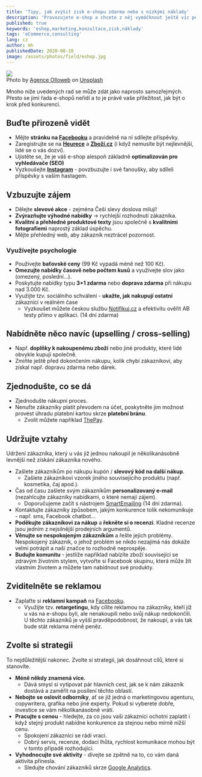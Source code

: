 ```yaml
---
title: 'Tipy, jak zvýšit zisk e-shopu zdarma nebo s nízkými náklady'
description: 'Provozujete e-shop a chcete z něj vymáčknout ještě víc peněz a k tomu jako bonus mít spokojené zákazníky?'
published: true
keywords: 'eshop,marketing,konzultace,zisk,náklady'
tags: 'eCommerce,consulting'
lang: cz
author: mh
publishedDate: 2020-08-18
image: /assets/photos/field/eshop.jpg
---
```


<div class="img-box-right">
    <img src="/assets/photos/field/eshop.jpg" />
    <br />
    <span class="img-caption">Photo by <a href="https://unsplash.com/@olloweb?utm_source=unsplash&amp;utm_medium=referral&amp;utm_content=creditCopyText">Agence Olloweb</a> on <a href="https://unsplash.com/s/photos/website?utm_source=unsplash&amp;utm_medium=referral&amp;utm_content=creditCopyText">Unsplash</a></span>
</div>

Mnoho níže uvedených rad se může zdát jako naprosto samozřejmých. Přesto se jimi řada e-shopů neřídí a to je právě
vaše příležitost, jak být o krok před konkurencí. 


## Buďte přirozeně vidět

- Mějte **stránku na <a href="https://www.facebook.com/" target="_blank">Facebooku</a>** a pravidelně na ní sdílejte příspěvky.
- Zaregistrujte se na **<a href="https://www.heureka.cz/" target="_blank">Heurece</a>** a **<a href="https://www.zbozi.cz/" target="_blank">Zboží.cz</a>** (i když nemusíte být nejlevnější, lidé se o vás dozví).
- Ujistěte se, že je váš e-shop alespoň základně **optimalizován pro vyhledávače (SEO)**
- Vyzkoušejte **<a href="https://www.instagram.com/" target="_blank">Instagram</a>** - povzbuzujte i své fanoušky, aby sdíleli příspěvky s vaším hastagem.


## Vzbuzujte zájem

- Dělejte **slevové akce** - zejména Češi slevy doslova milují!
- **Zvýrazňujte výhodné nabídky** → rychlejší rozhodnutí zákazníka.
- **Kvalitní a přehledné produktové texty** jsou společně s **kvalitními fotografiemi** naprostý základ úspěchu.
- Mějte přehledný web, aby zákazník neztrácel pozornost.


### Využívejte psychologie

- Používejte **baťovské ceny** (99 Kč vypadá méně než 100 Kč).
- **Omezujte nabídky časově nebo počtem kusů** a využívejte slov jako (omezený, poslední…).
- Poskytujte nabídky typu **3+1 zdarma** nebo **doprava zdarma** při nákupu nad 3.000 Kč.
- Využijte tzv. sociálního schválení - **ukažte, jak nakupují ostatní** zákazníci v reálném čase
    - Vyzkoušet můžete českou službu <a href="https://notifikuj.cz/?utm_source=cothema&utm_medium=havlicek&utm_campaign=blog&a_box=rxhnkctt&a_cha=havlicek" target="_blank">Notifikuj.cz</a>
    a efektivitu ověřit AB testy přímo v aplikaci. (14 dní zdarma)


## Nabídněte něco navíc (upselling / cross-selling)

- Např. **doplňky k nakoupenému zboží** nebo jiné produkty, které lidé obvykle kupují společně.
- Zmiňte ještě před dokončením nákupu, kolik chybí zákazníkovi, aby získal např. dopravu zdarma nebo dárek.


## Zjednodušte, co se dá

- Zjednodušte nákupní proces.
- Nenuťte zákazníky platit převodem na účet, poskytněte jim možnost provést úhradu platební kartou skrze **platební bránu**.
    - Zvolit můžete například <a href="https://www.thepay.cz/" target="_blank">ThePay</a>.

## Udržujte vztahy

Udržení zákazníka, který u vás již jednou nakoupil je několikanásobně levnější než získání zákazníka nového.

- Zašlete zákazníkům po nákupu kupón / **slevový kód na další nákup**.
    - Zašlete zákazníkovi vzorek jiného souvisejícího produktu (např. kosmetika, čaj apod.).
- Čas od času zašlete svým zákazníkům **personalizovaný e-mail** (nezahlcujte zákazníky nabídkami,
o které nemají zájem).
    - Doporučujeme začít s nástrojem <a href="https://smartemailing.cz/zdarma?affiliateId=y8x9k" target="_blank">SmartEmailing</a>
    (14 dní zdarma).
- Kontaktujte zákazníky způsobem, jakým konkurence tolik nekomunikuje - např. sms, Facebook chatbot…
- **Poděkujte zákazníkovi za nákup** a **řekněte si o recenzi**. Kladné recenze jsou jedním z nejsilnější
prodejních argumentů.
- **Věnujte se nespokojeným zákazníkům** a řešte jejich problémy. Nespokojený zákazník, o jehož problém se nikdo
nezajímá nás dokáže velmi potrápit a naší značce to rozhodně neprospěje.
- **Budujte komunitu** - jestliže například nabízíte zboží související se zdravým životním stylem, vytvořte si
Facebook skupinu, která může žít vlastním životem a můžete tam nabídnout své produkty.


## Zviditelněte se reklamou

- Zaplaťte si **reklamní kampaň** na <a href="https://www.facebook.com/" target="_blank">Facebooku</a>.
    - Využijte tzv. **retargetingu**, kdy cílíte reklamou na zákazníky, kteří již u vás na e-shopu byli, ale
    nenakoupili nebo svůj nákup nedokončili. U těchto zákazníků je vyšší pravděpodobnost, že nakoupí, a vás tak bude
    stát reklama méně peněz.

## Zvolte si strategii

To nejdůležitější nakonec. Zvolte si strategii, jak dosáhnout cílů, které si stanovíte.

- **Méně někdy znamená více.**
    - Dává smysl si vytipovat pár hlavních cest, jak se k nám zákazník dostává a zaměřit na
posílení těchto oblastí.
- **Nebojte se oslovit odborníky**, ať se již jedná o marketingovou agenturu, copywritera, grafika nebo jiné experty.
Pokud si vyberete dobře, investice se vám několikanásobně vrátí.
- **Pracujte s cenou** - hledejte, za co jsou vaši zákazníci ochotni zaplatit i když stejný produkt nabídne konkurence
za stejnou nebo mírně nižší cenu.
    - Spokojení zákazníci se rádi vrací.
    - Dobrý servis, recenze, dodací lhůta, rychlost komunikace mohou být v tomto případě rozhodující.
- **Vyhodnocujte své aktivity** - dívejte se zpětně na to, co vám daná aktivita přinesla.
    - Sledujte chování zákazníků skrze <a href="https://analytics.google.com/" target="_blank">Google Analytics</a>.
